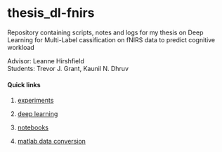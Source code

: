 # thesis_dl-fnirs
Repository containing scripts, notes and logs for my thesis on Deep Learning for Multi-Label cassification on fNIRS data to predict cognitive workload

Advisor: Leanne Hirshfield  
Students: Trevor J. Grant, Kaunil N. Dhruv



#### Quick links

1. [experiments](https://github.com/KaunilD/thesis_dl-fnirs/tree/master/scripts/python/deep-learning/experiments)

2. [deep learning](https://github.com/KaunilD/thesis_dl-fnirs/tree/master/scripts/python/deep-learning)

3. [notebooks](https://github.com/KaunilD/thesis_dl-fnirs/tree/master/scripts/python/notebooks)

4. [matlab data conversion](https://github.com/KaunilD/thesis_dl-fnirs/tree/master/scripts/matlab)

   